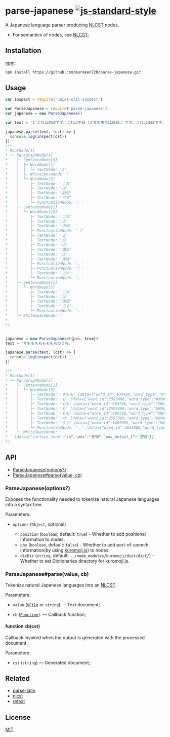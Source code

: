 # parse-japanese [![js-standard-style](https://img.shields.io/badge/code%20style-standard-brightgreen.svg?style=flat)](https://github.com/feross/standard)

A Japanese language parser producing [NLCST](https://github.com/wooorm/nlcst)
nodes.

*   For semantics of nodes, see [NLCST](https://github.com/wooorm/nlcst);

## Installation

[npm](https://docs.npmjs.com/cli/install):

```bash
npm install https://github.com/muraken720/parse-japanese.git
```

## Usage

```javascript
var inspect = require('unist-util-inspect')

var ParseJapanese = require('parse-japanese')
var japanese = new ParseJapanese()

var text = '1 これは前段です。これは中段（２文の場合は後段。）です。これは後段です。\n'

japanese.parse(text, (cst) => {
  console.log(inspect(cst))
})
/**
* RootNode[1]
* └─ ParagraphNode[4]
*    ├─ SentenceNode[3]
*    │  ├─ WordNode[1]
*    │  │  └─ TextNode: '1'
*    │  ├─ WhiteSpaceNode: ' '
*    │  └─ WordNode[5]
*    │     ├─ TextNode: 'これ'
*    │     ├─ TextNode: 'は'
*    │     ├─ TextNode: '前段'
*    │     ├─ TextNode: 'です'
*    │     └─ PunctuationNode: '。'
*    ├─ SentenceNode[1]
*    │  └─ WordNode[14]
*    │     ├─ TextNode: 'これ'
*    │     ├─ TextNode: 'は'
*    │     ├─ TextNode: '中段'
*    │     ├─ PunctuationNode: '（'
*    │     ├─ TextNode: '２'
*    │     ├─ TextNode: '文'
*    │     ├─ TextNode: 'の'
*    │     ├─ TextNode: '場合'
*    │     ├─ TextNode: 'は'
*    │     ├─ TextNode: '後段'
*    │     ├─ PunctuationNode: '。'
*    │     ├─ PunctuationNode: '）'
*    │     ├─ TextNode: 'です'
*    │     └─ PunctuationNode: '。'
*    ├─ SentenceNode[1]
*    │  └─ WordNode[5]
*    │     ├─ TextNode: 'これ'
*    │     ├─ TextNode: 'は'
*    │     ├─ TextNode: '後段'
*    │     ├─ TextNode: 'です'
*    │     └─ PunctuationNode: '。'
*    └─ WhiteSpaceNode: '
* '
*/


japanese = new ParseJapanese({pos: true})
text = 'すもももももももものうち。'

japanese.parse(text, (cst) => {
  console.log(inspect(cst))
})

/**
* RootNode[1]
* └─ ParagraphNode[2]
*    ├─ SentenceNode[1]
*    │  └─ WordNode[8]
*    │     ├─ TextNode: 'すもも' [data={"word_id":404420,"word_type":"KNOWN","word_position":1,"surface_form":"すもも","pos":"名詞","pos_detail_1":"一般","pos_detail_2":"*","pos_detail_3":"*","conjugated_type":"*","conjugated_form":"*","basic_form":"すもも","reading":"スモモ","pronunciation":"スモモ"}]
*    │     ├─ TextNode: 'も' [data={"word_id":2595480,"word_type":"KNOWN","word_position":4,"surface_form":"も","pos":"助詞","pos_detail_1":"係助詞","pos_detail_2":"*","pos_detail_3":"*","conjugated_type":"*","conjugated_form":"*","basic_form":"も","reading":"モ","pronunciation":"モ"}]
*    │     ├─ TextNode: 'もも' [data={"word_id":604730,"word_type":"KNOWN","word_position":5,"surface_form":"もも","pos":"名詞","pos_detail_1":"一般","pos_detail_2":"*","pos_detail_3":"*","conjugated_type":"*","conjugated_form":"*","basic_form":"もも","reading":"モモ","pronunciation":"モモ"}]
*    │     ├─ TextNode: 'も' [data={"word_id":2595480,"word_type":"KNOWN","word_position":7,"surface_form":"も","pos":"助詞","pos_detail_1":"係助詞","pos_detail_2":"*","pos_detail_3":"*","conjugated_type":"*","conjugated_form":"*","basic_form":"も","reading":"モ","pronunciation":"モ"}]
*    │     ├─ TextNode: 'もも' [data={"word_id":604730,"word_type":"KNOWN","word_position":8,"surface_form":"もも","pos":"名詞","pos_detail_1":"一般","pos_detail_2":"*","pos_detail_3":"*","conjugated_type":"*","conjugated_form":"*","basic_form":"もも","reading":"モモ","pronunciation":"モモ"}]
*    │     ├─ TextNode: 'の' [data={"word_id":2595360,"word_type":"KNOWN","word_position":10,"surface_form":"の","pos":"助詞","pos_detail_1":"連体化","pos_detail_2":"*","pos_detail_3":"*","conjugated_type":"*","conjugated_form":"*","basic_form":"の","reading":"ノ","pronunciation":"ノ"}]
*    │     ├─ TextNode: 'うち' [data={"word_id":1467000,"word_type":"KNOWN","word_position":11,"surface_form":"うち","pos":"名詞","pos_detail_1":"非自立","pos_detail_2":"副詞可能","pos_detail_3":"*","conjugated_type":"*","conjugated_form":"*","basic_form":"うち","reading":"ウチ","pronunciation":"ウチ"}]
*    │     └─ PunctuationNode: '。' [data={"word_id":2612880,"word_type":"KNOWN","word_position":13,"surface_form":"。","pos":"記号","pos_detail_1":"句点","pos_detail_2":"*","pos_detail_3":"*","conjugated_type":"*","conjugated_form":"*","basic_form":"。","reading":"。","pronunciation":"。"}]
*    └─ WhiteSpaceNode: '
* ' [data={"surface_form":"\n","pos":"記号","pos_detail_1":"空白"}]
*/
```

## API

*   [ParseJapanese(options?)](#parsejapaneseoptions)
*   [ParseJapanese#parse(value, cb)](#parsejapaneseparsevaluecb)

### ParseJapanese(options?)

Exposes the functionality needed to tokenize natural Japanese languages into a syntax tree.

Parameters:

*   `options` (`Object`, optional)

    *   `position` (`boolean`, default: `true`) - Whether to add positional information to nodes.
    *   `pos` (`boolean`, default: `false`) - Whether to add part-of-speech information(by using [kuromoji.js](https://github.com/takuyaa/kuromoji.js)) to nodes.
    *   `dicDir` (`string`, default: `../node_modules/kuromoji/dist/dict/`) - Whether to set Dictionaries directory for kuromoji.js.
                

### ParseJapanese#parse(value, cb)

Tokenize natural Japanese languages into an [NLCST](https://github.com/wooorm/nlcst).

Parameters:
	
*   `value` ([`VFile`](https://github.com/wooorm/vfile) or `string`)
    — Text document;

*   `cb` ([`Function`](#function-cbcst)).
    — Callback function;
 
#### function cb(cst)

Callback invoked when the output is generated with the processed document.

Parameters:

*   `cst` (`string`) — Generated document;

## Related

*   [parse-latin](https://github.com/wooorm/parse-latin)
*   [nlcst](https://github.com/wooorm/nlcst)
*   [retext](https://github.com/wooorm/retext)

## License

[MIT](LICENSE)
